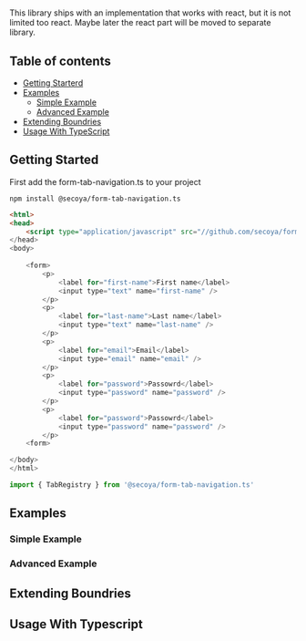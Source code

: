 # <FormTabNavigation />

This library ships with an implementation that works with react,
but it is not limited too react. Maybe later the react part will
be moved to separate library.

## Table of contents

* [Getting Starterd](#getting-started)
* [Examples](#examples)
  * [Simple Example](#simple-example)
  * [Advanced Example](#advanved-example)
* [Extending Boundries](#extending-boundries)
* [Usage With TypeScript](#usage-with-typescript)

## Getting Started

First add the form-tab-navigation.ts to your project

```shell
npm install @secoya/form-tab-navigation.ts
```

```html
<html>
<head>
    <script type="application/javascript" src="//github.com/secoya/form-tab-navigation.ts/blob/latest/dist/umd.js">
</head>
<body>
    
    <form>
        <p>
            <label for="first-name">First name</label>
            <input type="text" name="first-name" />
        </p>
        <p>
            <label for="last-name">Last name</label>
            <input type="text" name="last-name" />
        </p>
        <p>
            <label for="email">Email</label>
            <input type="email" name="email" />
        </p>
        <p>
            <label for="password">Passowrd</label>
            <input type="password" name="password" />
        </p>
        <p>
            <label for="password">Passowrd</label>
            <input type="password" name="password" />
        </p>
    <form>

</body>
</html>
```

```js
import { TabRegistry } from '@secoya/form-tab-navigation.ts'


```

## Examples

### Simple Example

### Advanced Example

## Extending Boundries

## Usage With Typescript

